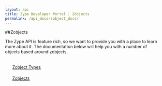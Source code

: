 ```yaml
---
layout: api
title: Zype Developer Portal | Zobjects
permalink: /api_docs/zobject_docs/
---
```


##Zobjects

The Zype API is feature rich, so we want to provide you with a place to learn more about it. The documentation below will help you with a number of objects based around zobjects.

<div style="float: left;">
  <div style="margin: 20px;"><span class="fa fa-file-text" style="margin-right: 4px;"></span>
  <a href="http://dev.zype.com/api_docs/zobject_types/">
  Zobject Types</a>
  </div>
  <div style="margin: 20px;"><span class="fa fa-file-text" style="margin-right: 4px;"></span>
  <a href="http://dev.zype.com/api_docs/zobjects/">
  Zobjects</a>
  </div>
</div>
